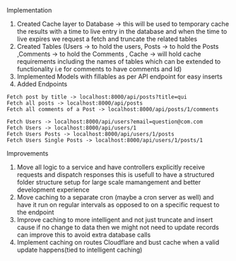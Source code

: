 Implementation
1) Created Cache layer to Database -> this will be used to temporary cache the results with a time to live entry in the database and when the time to live expires we request a fetch and truncate the related tables
2) Created Tables (Users -> to hold the users, Posts -> to hold the Posts ,Comments -> to hold the Comments , Cache -> will hold cache requirements including the names of tables which can be extended to functionality i.e for comments to have comments and Id)
2) Implemented Models with fillables as per API endpoint for easy inserts
3) Added Endpoints


```
Fetch post by title -> localhost:8000/api/posts?title=qui
Fetch all posts -> localhost:8000/api/posts
Fetch all comments of a Post -> localhost:8000/api/posts/1/comments
```

```
Fetch Users -> localhost:8000/api/users?email=question@com.com
Fetch Users -> localhost:8000/api/users/1
Fetch Users Posts -> localhost:8000/api/users/1/posts
Fetch Users Single Posts -> localhost:8000/api/users/1/posts/1
```

Improvements
1) Move all logic to a service and have controllers explicitly receive requests and dispatch responses this is usefull to have a structured folder structure setup for large scale mamangement and better development experience
2) Move caching to a separate cron  (maybe a cron server as well) and have it run on regular intervals as opposed to on a specific request to the endpoint
3) Improve caching to more intelligent and not just truncate and insert cause if no change to data then we might not need to update records can improve this to avoid extra database calls
4) Implement caching on routes Cloudflare and bust cache when a valid update happens(tied to intelligent caching)


